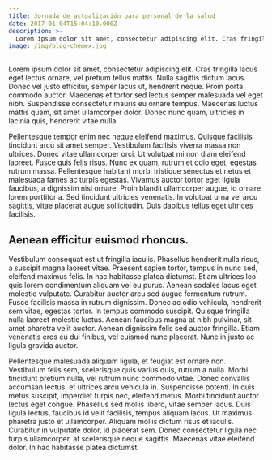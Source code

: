 ```yaml
---
title: Jornada de actualización para personal de la salud
date: 2017-01-04T15:04:10.000Z
description: >-
  Lorem ipsum dolor sit amet, consectetur adipiscing elit. Cras fringilla lacus eget lectus ornare, vel pretium tellus mattis. Nulla sagittis dictum lacus. Donec vel justo efficitur, semper lacus ut, hendrerit neque. Proin porta commodo auctor. 
image: /img/blog-chemex.jpg
---
```


Lorem ipsum dolor sit amet, consectetur adipiscing elit. Cras fringilla lacus eget lectus ornare, vel pretium tellus mattis. Nulla sagittis dictum lacus. Donec vel justo efficitur, semper lacus ut, hendrerit neque. Proin porta commodo auctor. Maecenas et tortor sed lectus semper malesuada vel eget nibh. Suspendisse consectetur mauris eu ornare tempus. Maecenas luctus mattis quam, sit amet ullamcorper dolor. Donec nunc quam, ultricies in lacinia quis, hendrerit vitae nulla.

Pellentesque tempor enim nec neque eleifend maximus. Quisque facilisis tincidunt arcu sit amet semper. Vestibulum facilisis viverra massa non ultrices. Donec vitae ullamcorper orci. Ut volutpat mi non diam eleifend laoreet. Fusce quis felis risus. Nunc ex quam, rutrum et odio eget, egestas rutrum massa. Pellentesque habitant morbi tristique senectus et netus et malesuada fames ac turpis egestas. Vivamus auctor tortor eget ligula faucibus, a dignissim nisi ornare. Proin blandit ullamcorper augue, id ornare lorem porttitor a. Sed tincidunt ultricies venenatis. In volutpat urna vel arcu sagittis, vitae placerat augue sollicitudin. Duis dapibus tellus eget ultrices facilisis.

## Aenean efficitur euismod rhoncus. 


Vestibulum consequat est ut fringilla iaculis. Phasellus hendrerit nulla risus, a suscipit magna laoreet vitae. Praesent sapien tortor, tempus in nunc sed, eleifend maximus felis. In hac habitasse platea dictumst. Etiam ultrices leo quis lorem condimentum aliquam vel eu purus. Aenean sodales lacus eget molestie vulputate. Curabitur auctor arcu sed augue fermentum rutrum. Fusce facilisis massa in rutrum dignissim. Donec ac odio vehicula, hendrerit sem vitae, egestas tortor. In tempus commodo suscipit. Quisque fringilla nulla laoreet molestie luctus. Aenean faucibus magna at nibh pulvinar, sit amet pharetra velit auctor. Aenean dignissim felis sed auctor fringilla. Etiam venenatis eros eu dui finibus, vel euismod nunc placerat. Nunc in justo ac ligula gravida auctor.

Pellentesque malesuada aliquam ligula, et feugiat est ornare non. Vestibulum felis sem, scelerisque quis varius quis, rutrum a nulla. Morbi tincidunt pretium nulla, vel rutrum nunc commodo vitae. Donec convallis accumsan lectus, et ultrices arcu vehicula in. Suspendisse potenti. In quis metus suscipit, imperdiet turpis nec, eleifend metus. Morbi tincidunt auctor lectus eget congue. Phasellus sed mollis libero, vitae semper lacus. Duis ligula lectus, faucibus id velit facilisis, tempus aliquam lacus. Ut maximus pharetra justo et ullamcorper. Aliquam mollis dictum risus et iaculis. Curabitur in vulputate dolor, id placerat sem. Donec consectetur ligula nec turpis ullamcorper, at scelerisque neque sagittis. Maecenas vitae eleifend dolor. In hac habitasse platea dictumst.
